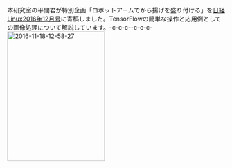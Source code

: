 本研究室の平間君が特別企画「ロボットアームでから揚げを盛り付ける」を<a href="http://itpro.nikkeibp.co.jp/atcl/mag/14/236750/110700037/" target="_blank">日経Linux2016年12月号</a>に寄稿しました。TensorFlowの簡単な操作と応用例としての画像処理について解説しています。-c-c-c--c-c-c-<a href="https://lab.ueda.asia/wp-content/uploads/2016/11/2016-11-18-12.58.27-e1479441575180.jpg"><img class="size-medium wp-image-2269 aligncenter" src="https://lab.ueda.asia/wp-content/uploads/2016/11/2016-11-18-12.58.27-e1479441575180-225x300.jpg" alt="2016-11-18-12-58-27" width="225" height="300" /></a>
